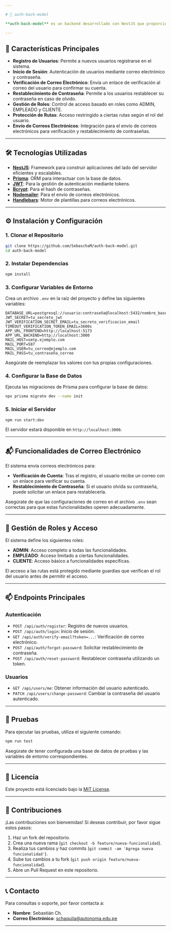 ```yaml
---

# 📌 auth-back-model

**auth-back-model** es un backend desarrollado con NestJS que proporciona funcionalidades completas de autenticación y gestión de usuarios. Este proyecto es ideal para aplicaciones que requieren un sistema robusto de autenticación, incluyendo verificación por correo electrónico, restablecimiento de contraseñas y control de roles de usuario.

---
```


## 🚀 Características Principales

- **Registro de Usuarios**: Permite a nuevos usuarios registrarse en el sistema.
- **Inicio de Sesión**: Autenticación de usuarios mediante correo electrónico y contraseña.
- **Verificación de Correo Electrónico**: Envía un enlace de verificación al correo del usuario para confirmar su cuenta.
- **Restablecimiento de Contraseña**: Permite a los usuarios restablecer su contraseña en caso de olvido.
- **Gestión de Roles**: Control de acceso basado en roles como ADMIN, EMPLEADO y CLIENTE.
- **Protección de Rutas**: Acceso restringido a ciertas rutas según el rol del usuario.
- **Envío de Correos Electrónicos**: Integración para el envío de correos electrónicos para verificación y restablecimiento de contraseñas.

---

## 🛠️ Tecnologías Utilizadas

- **[NestJS](https://nestjs.com/)**: Framework para construir aplicaciones del lado del servidor eficientes y escalables.
- **[Prisma](https://www.prisma.io/)**: ORM para interactuar con la base de datos.
- **[JWT](https://jwt.io/)**: Para la gestión de autenticación mediante tokens.
- **[Bcrypt](https://www.npmjs.com/package/bcrypt)**: Para el hash de contraseñas.
- **[Nodemailer](https://nodemailer.com/)**: Para el envío de correos electrónicos.
- **[Handlebars](https://handlebarsjs.com/)**: Motor de plantillas para correos electrónicos.

---

## ⚙️ Instalación y Configuración

### 1. Clonar el Repositorio

```bash
git clone https://github.com/SebaschaM/auth-back-model.git
cd auth-back-model
```

### 2. Instalar Dependencias

```bash
npm install
```

### 3. Configurar Variables de Entorno

Crea un archivo `.env` en la raíz del proyecto y define las siguientes variables:

```env
DATABASE_URL=postgresql://usuario:contraseña@localhost:5432/nombre_base_datos
JWT_SECRET=tu_secreto_jwt
JWT_VERIFICATION_SECRET_EMAIL=tu_secreto_verificacion_email
TIMEOUT_VERIFICATION_TOKEN_EMAIL=3600s
APP_URL_FRONTEND=http://localhost:5173
APP_URL_BACKEND=http://localhost:3000
MAIL_HOST=smtp.ejemplo.com
MAIL_PORT=587
MAIL_USER=tu_correo@ejemplo.com
MAIL_PASS=tu_contraseña_correo
```

Asegúrate de reemplazar los valores con tus propias configuraciones.

### 4. Configurar la Base de Datos

Ejecuta las migraciones de Prisma para configurar la base de datos:

```bash
npx prisma migrate dev --name init
```

### 5. Iniciar el Servidor

```bash
npm run start:dev
```

El servidor estará disponible en `http://localhost:3000`.

---

## 📬 Funcionalidades de Correo Electrónico

El sistema envía correos electrónicos para:

- **Verificación de Cuenta**: Tras el registro, el usuario recibe un correo con un enlace para verificar su cuenta.
- **Restablecimiento de Contraseña**: Si el usuario olvida su contraseña, puede solicitar un enlace para restablecerla.

Asegúrate de que las configuraciones de correo en el archivo `.env` sean correctas para que estas funcionalidades operen adecuadamente.

---

## 🔐 Gestión de Roles y Acceso

El sistema define los siguientes roles:

- **ADMIN**: Acceso completo a todas las funcionalidades.
- **EMPLEADO**: Acceso limitado a ciertas funcionalidades.
- **CLIENTE**: Acceso básico a funcionalidades específicas.

El acceso a las rutas está protegido mediante guardias que verifican el rol del usuario antes de permitir el acceso.

---

## 📫 Endpoints Principales

### Autenticación

- `POST /api/auth/register`: Registro de nuevos usuarios.
- `POST /api/auth/login`: Inicio de sesión.
- `GET /api/auth/verify-email?token=...`: Verificación de correo electrónico.
- `POST /api/auth/forgot-password`: Solicitar restablecimiento de contraseña.
- `POST /api/auth/reset-password`: Restablecer contraseña utilizando un token.

### Usuarios

- `GET /api/users/me`: Obtener información del usuario autenticado.
- `PATCH /api/users/change-password`: Cambiar la contraseña del usuario autenticado.

---

## 🧪 Pruebas

Para ejecutar las pruebas, utiliza el siguiente comando:

```bash
npm run test
```

Asegúrate de tener configurada una base de datos de pruebas y las variables de entorno correspondientes.

---

## 📄 Licencia

Este proyecto está licenciado bajo la [MIT License](LICENSE).

---

## 🤝 Contribuciones

¡Las contribuciones son bienvenidas! Si deseas contribuir, por favor sigue estos pasos:

1. Haz un fork del repositorio.
2. Crea una nueva rama (`git checkout -b feature/nueva-funcionalidad`).
3. Realiza tus cambios y haz commits (`git commit -am 'Agrega nueva funcionalidad'`).
4. Sube tus cambios a tu fork (`git push origin feature/nueva-funcionalidad`).
5. Abre un Pull Request en este repositorio.

---

## 📞 Contacto

Para consultas o soporte, por favor contacta a:

- **Nombre**: Sebastián Ch.
- **Correo Electrónico**: schaquila@autonoma.edu.pe

---

